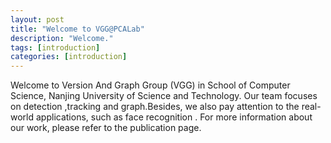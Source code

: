 ```yaml
---
layout: post
title: "Welcome to VGG@PCALab"
description: "Welcome."
tags: [introduction]
categories: [introduction]
---
```

Welcome to Version And Graph Group (VGG) in School of Computer Science, Nanjing University of Science and Technology. Our team focuses on detection ,tracking and graph.Besides, we also pay attention to the real-world applications, such as face recognition . For more information about our work, please refer to the publication page.

